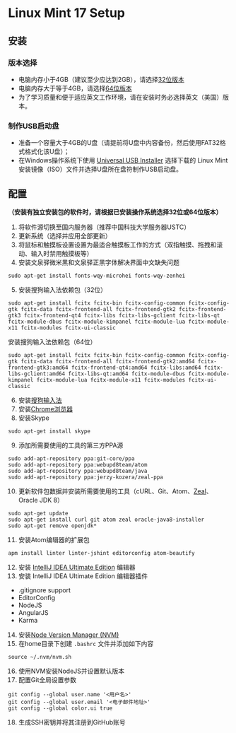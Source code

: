 # Linux Mint 17 Setup

## 安装

### 版本选择

- 电脑内存小于4GB（建议至少应达到2GB），请选择[32位版本](http://www.linuxmint.com/edition.php?id=157)
- 电脑内存大于等于4GB，请选择[64位版本](http://www.linuxmint.com/edition.php?id=158)
- 为了学习质量和便于适应英文工作环境，请在安装时务必选择英文（美国）版本。

### 制作USB启动盘

- 准备一个容量大于4GB的U盘（请提前将U盘中内容备份，然后使用FAT32格式格式化该U盘）；
- 在Windows操作系统下使用 [Universal USB Installer](http://www.pendrivelinux.com/universal-usb-installer-easy-as-1-2-3/) 选择下载的 Linux Mint 安装镜像（ISO）文件并选择U盘所在盘符制作USB启动盘。

## 配置

**（安装有独立安装包的软件时，请根据已安装操作系统选择32位或64位版本）**

1. 将软件源切换至国内服务器（推荐中国科技大学服务器USTC）
2. 更新系统（选择并应用全部更新）
3. 将鼠标和触摸板设置设置为最适合触摸板工作的方式（双指触摸、拖拽和滚动、输入时禁用触摸板等）
4. 安装文泉驿微米黑和文泉驿正黑字体解决界面中文缺失问题

  ```
  sudo apt-get install fonts-wqy-microhei fonts-wqy-zenhei
  ```
5. 安装搜狗输入法依赖包（32位）
  ```
  sudo apt-get install fcitx fcitx-bin fcitx-config-common fcitx-config-gtk fcitx-data fcitx-frontend-all fcitx-frontend-gtk2 fcitx-frontend-gtk3 fcitx-frontend-qt4 fcitx-libs fcitx-libs-gclient fcitx-libs-qt fcitx-module-dbus fcitx-module-kimpanel fcitx-module-lua fcitx-module-x11 fcitx-modules fcitx-ui-classic
  ```
  安装搜狗输入法依赖包（64位）

  ```
  sudo apt-get install fcitx fcitx-bin fcitx-config-common fcitx-config-gtk fcitx-data fcitx-frontend-all fcitx-frontend-gtk2:amd64 fcitx-frontend-gtk3:amd64 fcitx-frontend-qt4:amd64 fcitx-libs:amd64 fcitx-libs-gclient:amd64 fcitx-libs-qt:amd64 fcitx-module-dbus fcitx-module-kimpanel fcitx-module-lua fcitx-module-x11 fcitx-modules fcitx-ui-classic
  ```
6. 安装[搜狗输入法](http://pinyin.sogou.com/linux/?r=pinyin)
7. 安装[Chrome浏览器](https://www.google.com/intl/en/chrome/browser/?platform=linux)
8. 安装Skype

  ```
  sudo apt-get install skype
  ```
9. 添加所需要使用的工具的第三方PPA源

  ```
  sudo add-apt-repository ppa:git-core/ppa
  sudo add-apt-repository ppa:webupd8team/atom
  sudo add-apt-repository ppa:webupd8team/java
  sudo add-apt-repository ppa:jerzy-kozera/zeal-ppa
  ```
10. 更新软件包数据并安装所需要使用的工具（cURL、Git、Atom、[Zeal](http://zealdocs.org)、Oracle JDK 8）

  ```
  sudo apt-get update
  sudo apt-get install curl git atom zeal oracle-java8-installer
  sudo apt-get remove openjdk*
  ```
11. 安装Atom编辑器的扩展包

  ```
  apm install linter linter-jshint editorconfig atom-beautify
  ```
12. 安装 [IntelliJ IDEA Ultimate Edition](https://www.jetbrains.com/idea/download/) 编辑器
13. 安装 IntelliJ IDEA Ultimate Edition 编辑器插件
  - .gitignore support
  - EditorConfig
  - NodeJS
  - AngularJS
  - Karma
14. 安装[Node Version Manager (NVM)](https://github.com/creationix/nvm#install-script)
15. 在home目录下创建 ```.bashrc``` 文件并添加如下内容

  ```
  source ~/.nvm/nvm.sh
  ```
16. 使用NVM安装NodeJS并设置默认版本
17. 配置Git全局设置参数

  ```
  git config --global user.name '<用户名>'
  git config --global user.email '<电子邮件地址>'
  git config --global color.ui true
  ```
18. 生成SSH密钥并将其注册到GitHub账号
